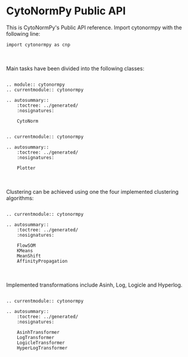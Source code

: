 # CytoNormPy Public API

This is CytoNormPy's Public API reference.
Import cytonormpy with the following line:
```
import cytonormpy as cnp
```

<br/><br/>
Main tasks have been divided into the following classes:

```{eval-rst}

.. module:: cytonormpy
.. currentmodule:: cytonormpy

.. autosummary::
    :toctree: ../generated/
    :nosignatures:
    
    CytoNorm

```


```{eval-rst}

.. currentmodule:: cytonormpy

.. autosummary::
    :toctree: ../generated/
    :nosignatures:
    
    Plotter

```
<br/><br/>
Clustering can be achieved using one the four implemented clustering algorithms:

```{eval-rst}

.. currentmodule:: cytonormpy

.. autosummary::
    :toctree: ../generated/
    :nosignatures:
    
    FlowSOM
    KMeans
    MeanShift
    AffinityPropagation
```
<br/><br/>
Implemented transformations include Asinh, Log, Logicle and Hyperlog.

```{eval-rst}

.. currentmodule:: cytonormpy

.. autosummary::
    :toctree: ../generated/
    :nosignatures:
    
    AsinhTransformer
    LogTransformer
    LogicleTransformer
    HyperLogTransformer
```

